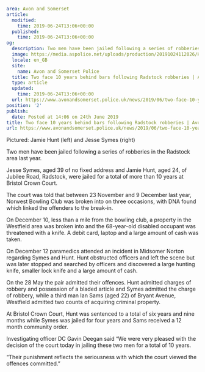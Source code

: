 ```yaml
area: Avon and Somerset
article:
  modified:
    time: 2019-06-24T13:06+00:00
  published:
    time: 2019-06-24T13:06+00:00
og:
  description: Two men have been jailed following a series of robberies in the Radstock area last year.
  image: https://media.aspolice.net/uploads/production/20191024112026/Hunt-and-Symes.jpg
  locale: en_GB
  site:
    name: Avon and Somerset Police
  title: Two face 10 years behind bars following Radstock robberies | Avon and Somerset Police
  type: article
  updated:
    time: 2019-06-24T13:06+00:00
  url: https://www.avonandsomerset.police.uk/news/2019/06/two-face-10-years-behind-bars-following-radstock-robberies/
position: '2'
publish:
  date: Posted at 14:06 on 24th June 2019
title: Two face 10 years behind bars following Radstock robberies | Avon and Somerset Police
url: https://www.avonandsomerset.police.uk/news/2019/06/two-face-10-years-behind-bars-following-radstock-robberies/
```

Pictured: Jamie Hunt (left) and Jesse Symes (right)

Two men have been jailed following a series of robberies in the Radstock area last year.

Jesse Symes, aged 39 of no fixed address and Jamie Hunt, aged 24, of Jubilee Road, Radstock, were jailed for a total of more than 10 years at Bristol Crown Court.

The court was told that between 23 November and 9 December last year, Norwest Bowling Club was broken into on three occasions, with DNA found which linked the offenders to the break-in.

On December 10, less than a mile from the bowling club, a property in the Westfield area was broken into and the 68-year-old disabled occupant was threatened with a knife. A debit card, laptop and a large amount of cash was taken.

On December 12 paramedics attended an incident in Midsomer Norton regarding Symes and Hunt. Hunt obstructed officers and left the scene but was later stopped and searched by officers and discovered a large hunting knife, smaller lock knife and a large amount of cash.

On the 28 May the pair admitted their offences. Hunt admitted charges of robbery and possession of a bladed article and Symes admitted the charge of robbery, while a third man Ian Sams (aged 22) of Bryant Avenue, Westfield admitted two counts of acquiring criminal property.

At Bristol Crown Court, Hunt was sentenced to a total of six years and nine months while Symes was jailed for four years and Sams received a 12 month community order.

Investigating officer DC Gavin Deegan said “We were very pleased with the decision of the court today in jailing these two men for a total of 10 years.

“Their punishment reflects the seriousness with which the court viewed the offences committed.”
